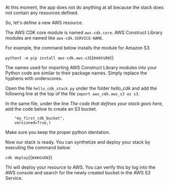 
At this moment, the app does not do anything at all because the stack does not contain any resources defined. 

So, let's define a new AWS resource. 

The AWS CDK core module is named ```aws-cdk.core```. AWS Construct Library modules are named like ```aws-cdk.SERVICE-NAME```.

For example, the command below installs the module for Amazon S3.

`python3 -m pip install aws-cdk.aws-s3`{{execute}}

The names used for importing AWS Construct Library modules into your Python code are similar to their package names. Simply replace the hyphens with underscores. 

Open the file ```hello_cdk_stack.py``` under the folder *hello_cdk* and add the following line at the top of the file 
```import aws_cdk.aws_s3 as s3```.

In the same file, under the line *The code that defines your stack goes here*, add the code below to create an S3 bucket.

```bucket = s3.Bucket(self, 
    "my_first_cdk_bucket", 
    versioned=True,)
```
Make sure you keep the proper python identation.

Now our stack is ready. You can synthetize and deploy your stack by executing the command below:

`cdk deploy`{{execute}}

Thi will deploy your resource to AWS. You can verify this by log into the AWS console and search for the newly created bucket in the AWS S3 Service.

